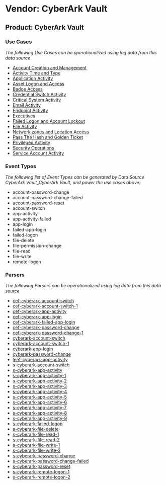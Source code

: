 Vendor: CyberArk Vault
======================
Product: CyberArk Vault
-----------------------

### Use Cases

_The following Use Cases can be operationalized using log data from this data source_

* [Account Creation and Management](../UseCases/usecase_account_creation_and_management.md)
* [Activity Time  and Type](../UseCases/usecase_activity_time__and_type.md)
* [Application Activity](../UseCases/usecase_application_activity.md)
* [Asset Logon and Access](../UseCases/usecase_asset_logon_and_access.md)
* [Badge Access](../UseCases/usecase_badge_access.md)
* [Credential Switch Activity](../UseCases/usecase_credential_switch_activity.md)
* [Critical System Activity](../UseCases/usecase_critical_system_activity.md)
* [Email Activity](../UseCases/usecase_email_activity.md)
* [Endpoint Activity](../UseCases/usecase_endpoint_activity.md)
* [Executives](../UseCases/usecase_executives.md)
* [Failed Logon and Account Lockout](../UseCases/usecase_failed_logon_and_account_lockout.md)
* [File Activity](../UseCases/usecase_file_activity.md)
* [Network zones and Location Access](../UseCases/usecase_network_zones_and_location_access.md)
* [Pass The Hash and Golden Ticket](../UseCases/usecase_pass_the_hash_and_golden_ticket.md)
* [Privileged Activity](../UseCases/usecase_privileged_activity.md)
* [Security Operations](../UseCases/usecase_security_operations.md)
* [Service Account Activity](../UseCases/usecase_service_account_activity.md)


### Event Types

_The following list of Event Types can be generated by Data Source CyberArk Vault_CyberArk Vault, and power the use cases above:_

- account-password-change
- account-password-change-failed
- account-password-reset
- account-switch
- app-activity
- app-activity-failed
- app-login
- failed-app-login
- failed-logon
- file-delete
- file-permission-change
- file-read
- file-write
- remote-logon


### Parsers

_The following Parsers can be operationalized using log data from this data source_

* [cef-cyberark-account-switch](../Parsers/parserContent_cef-cyberark-account-switch.md)
* [cef-cyberark-account-switch-1](../Parsers/parserContent_cef-cyberark-account-switch-1.md)
* [cef-cyberark-app-activity](../Parsers/parserContent_cef-cyberark-app-activity.md)
* [cef-cyberark-app-login](../Parsers/parserContent_cef-cyberark-app-login.md)
* [cef-cyberark-failed-app-login](../Parsers/parserContent_cef-cyberark-failed-app-login.md)
* [cef-cyberark-password-change](../Parsers/parserContent_cef-cyberark-password-change.md)
* [cef-cyberark-password-change-1](../Parsers/parserContent_cef-cyberark-password-change-1.md)
* [cyberark-account-switch](../Parsers/parserContent_cyberark-account-switch.md)
* [cyberark-account-switch-1](../Parsers/parserContent_cyberark-account-switch-1.md)
* [cyberark-app-login](../Parsers/parserContent_cyberark-app-login.md)
* [cyberark-password-change](../Parsers/parserContent_cyberark-password-change.md)
* [leef-cyberark-app-activity](../Parsers/parserContent_leef-cyberark-app-activity.md)
* [s-cyberark-account-switch](../Parsers/parserContent_s-cyberark-account-switch.md)
* [s-cyberark-app-activity](../Parsers/parserContent_s-cyberark-app-activity.md)
* [s-cyberark-app-activity-1](../Parsers/parserContent_s-cyberark-app-activity-1.md)
* [s-cyberark-app-activity-2](../Parsers/parserContent_s-cyberark-app-activity-2.md)
* [s-cyberark-app-activity-3](../Parsers/parserContent_s-cyberark-app-activity-3.md)
* [s-cyberark-app-activity-4](../Parsers/parserContent_s-cyberark-app-activity-4.md)
* [s-cyberark-app-activity-5](../Parsers/parserContent_s-cyberark-app-activity-5.md)
* [s-cyberark-app-activity-6](../Parsers/parserContent_s-cyberark-app-activity-6.md)
* [s-cyberark-app-activity-7](../Parsers/parserContent_s-cyberark-app-activity-7.md)
* [s-cyberark-app-activity-8](../Parsers/parserContent_s-cyberark-app-activity-8.md)
* [s-cyberark-app-activity-9](../Parsers/parserContent_s-cyberark-app-activity-9.md)
* [s-cyberark-failed-logon](../Parsers/parserContent_s-cyberark-failed-logon.md)
* [s-cyberark-file-delete](../Parsers/parserContent_s-cyberark-file-delete.md)
* [s-cyberark-file-read-1](../Parsers/parserContent_s-cyberark-file-read-1.md)
* [s-cyberark-file-read-2](../Parsers/parserContent_s-cyberark-file-read-2.md)
* [s-cyberark-file-write-1](../Parsers/parserContent_s-cyberark-file-write-1.md)
* [s-cyberark-file-write-2](../Parsers/parserContent_s-cyberark-file-write-2.md)
* [s-cyberark-password-change](../Parsers/parserContent_s-cyberark-password-change.md)
* [s-cyberark-password-change-failed](../Parsers/parserContent_s-cyberark-password-change-failed.md)
* [s-cyberark-password-reset](../Parsers/parserContent_s-cyberark-password-reset.md)
* [s-cyberark-remote-logon-1](../Parsers/parserContent_s-cyberark-remote-logon-1.md)
* [s-cyberark-remote-logon-2](../Parsers/parserContent_s-cyberark-remote-logon-2.md)
